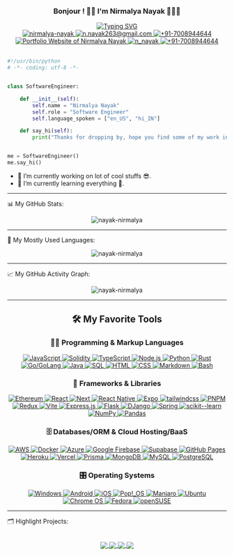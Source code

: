 <!--
const thanks = (to) => {
    https://github.com/Ileriayo/markdown-badges
    https://github.com/DenverCoder1/readme-typing-svg
    https://github.com/anuraghazra/github-readme-stats
    https://github.com/ashutosh00710/github-readme-activity-graph
    https://github.com/abhisheknaiidu/awesome-github-profile-readme
    https://github.com/DenverCoder1/DenverCoder1/blob/main/README.md
}
-->

<div align='center'>
    <h3 align="center">Bonjour ! 👋🏽 I'm Nirmalya Nayak 🧑🏽‍💻</h3>
    <a href="https://git.io/typing-svg"><img src="https://readme-typing-svg.demolab.com?font=Fira+Code&weight=800&size=22&pause=1000&color=FD428E&background=14132100&center=true&vCenter=true&width=600&lines=Full+Stack+%2F+Mobile+%2F+Blockchain+Developer" alt="Typing SVG" /></a>
</div>

<div align="center">
    <a href='https://www.linkedin.com/in/nirmalya-nayak/' target="_blank" rel="noopener noreferrer">
        <img src="https://img.shields.io/badge/-nirmalya-blue?style=for-the-badge&logo=Linkedin&logoColor=white" alt="nirmalya-nayak" />
    </a>
    <a href='mailto:n.nayak263@gmail.com' target="_blank" rel="noopener noreferrer">
        <img src="https://img.shields.io/badge/-GMail-c14438?style=for-the-badge&logo=Gmail&logoColor=white" alt="n.nayak263@gmail.com" />
    </a>
    <a href='https://wa.me/917008944644' target="_blank" rel="noopener noreferrer">
        <img src="https://img.shields.io/badge/WhatsApp-25D366?style=for-the-badge&logo=whatsapp&logoColor=white" alt="+91-7008944644" />
    </a>
    </a>
    <a href='https://nirmalya.xyz/' target="_blank" rel="noopener noreferrer">
        <img src="https://img.shields.io/badge/Portfolio-%23000000.svg?style=for-the-badge&logo=firefox&logoColor=#FF7139" alt="Portfolio Website of Nirmalya Nayak" />
    </a>
    <a href='https://www.hackerrank.com/n_nayak' target="_blank" rel="noopener noreferrer">
        <img src="https://img.shields.io/badge/-HackerRank-2EC866?style=for-the-badge&logo=HackerRank&logoColor=white" alt="n_nayak" />
    </a>
    <a href='https://t.me/+917008944644' target="_blank" rel="noopener noreferrer">
        <img src="https://img.shields.io/badge/Telegram-2CA5E0?style=for-the-badge&logo=telegram&logoColor=white" alt="+91-7008944644" />
    </a>
    <br/>
    <br/>
</div>

```python
#!/usr/bin/python
# -*- coding: utf-8 -*-


class SoftwareEngineer:

    def __init__(self):
        self.name = "Nirmalya Nayak"
        self.role = "Software Engineer"
        self.language_spoken = ["en_US", "hi_IN"]

    def say_hi(self):
        print("Thanks for dropping by, hope you find some of my work interesting.")


me = SoftwareEngineer()
me.say_hi()
```

- 🔭 I’m currently working on lot of cool stuffs 😎.
- 🌱 I’m currently learning everything 🤣.

<hr>

📊 My GitHub Stats:

<p align="center"> <img src="https://github-readme-stats-three-psi-99.vercel.app/api?username=nayak-nirmalya&show_icons=true&theme=radical&hide=prs,issues&count_private=true" alt="nayak-nirmalya" />

<hr>

💾 My Mostly Used Languages:

<p align="center"> <img src="https://github-readme-stats-three-psi-99.vercel.app/api/top-langs/?username=nayak-nirmalya&layout=compact&hide=Jupyter%20Notebook,ejs&theme=radical&langs_count=8" alt="nayak-nirmalya" />

<hr>

📈 My GitHub Activity Graph:

<p align="center"> <img src="https://readme-activity-graph.vercel.app/graph?username=nayak-nirmalya&theme=rogue&bg_color=141321&color=8accca&title_color=c03671&line=f1e05a&point=3178c5&radius=10&area=true&area_color=fdac54" alt="nayak-nirmalya" />

<hr>

<div align='center'>
<h2>🛠️ My Favorite Tools</h2>

<h3>👨‍💻 Programming & Markup Languages</h3>

<p>
    <a href="#">
        <img alt="JavaScript" src="https://img.shields.io/badge/JavaScript-F7DF1E.svg?style=for-the-badge&logo=javascript&logoColor=black">
    </a>
    <a href="#">
        <img alt="Solidity" src="https://img.shields.io/badge/Solidity-%23363636.svg?style=for-the-badge&logo=solidity&logoColor=white">
    </a>
    <a href="#">
        <img alt="TypeScript" src="https://img.shields.io/badge/TypeScript-007ACC.svg?style=for-the-badge&logo=typescript&logoColor=white">
    </a>
    <a href="#">
        <img alt="Node.js" src="https://img.shields.io/badge/Node.js-43853D.svg?style=for-the-badge&logo=node.js&logoColor=white">
    </a>
    <a href="#">
        <img alt="Python" src="https://img.shields.io/badge/Python-14354C.svg?style=for-the-badge&logo=python&logoColor=white">
    </a>
    <a href="#">
        <img alt="Rust" src="https://img.shields.io/badge/rust-%23000000.svg?style=for-the-badge&logo=rust&logoColor=white">
    </a>
    <a href="#">
        <img alt="Go/GoLang" src="https://img.shields.io/badge/go-%2300ADD8.svg?style=for-the-badge&logo=go&logoColor=white">
    </a>
    <a href="#">
        <img alt="Java" src="https://custom-icon-badges.demolab.com/badge/Java-007396.svg?style=for-the-badge&logo=java&logoColor=white">
    </a>
    <a href="#">
        <img alt="SQL" src="https://custom-icon-badges.demolab.com/badge/SQL-025E8C.svg?style=for-the-badge&logo=database&logoColor=white">
    </a>
    <a href="#">
        <img alt="HTML" src="https://img.shields.io/badge/HTML-E34F26.svg?style=for-the-badge&logo=html5&logoColor=white">
    </a>
    <a href="#">
        <img alt="CSS" src="https://img.shields.io/badge/CSS-1572B6.svg?style=for-the-badge&logo=css3&logoColor=white">
    </a>
    <a href="#">
        <img alt="Markdown" src="https://img.shields.io/badge/Markdown-000000.svg?style=for-the-badge&logo=markdown&logoColor=white">
    </a>
    <a href="#">
        <img alt="Bash" src="https://img.shields.io/badge/Bash-121011.svg?style=for-the-badge&logo=gnu-bash&logoColor=white">
    </a>
</p>

<h3>🧰 Frameworks & Libraries</h3>

<p>
    <a href="#">
        <img alt="Ethereum" src="https://img.shields.io/badge/Ethereum-3C3C3D?style=for-the-badge&logo=Ethereum&logoColor=white">
    </a>  
    <a href="#">
        <img alt="React" src="https://img.shields.io/badge/React-20232a.svg?style=for-the-badge&logo=react&logoColor=%2361DAFB">
    </a>  
    <a href="#">
        <img alt="Next" src="https://img.shields.io/badge/Next-black?style=for-the-badge&logo=next.js&logoColor=white">
    </a>
    <a href="#">
        <img alt="React Native" src="https://img.shields.io/badge/react_native-%2320232a.svg?style=for-the-badge&logo=react&logoColor=%2361DAFB">
    </a>
    <a href="#">
        <img alt="Expo" src="https://img.shields.io/badge/expo-1C1E24?style=for-the-badge&logo=expo&logoColor=#D04A37">
    </a>
    <a href="#">
        <img alt="tailwindcss" src="https://img.shields.io/badge/tailwindcss-%2338B2AC.svg?style=for-the-badge&logo=tailwind-css&logoColor=white">
    </a>
    <a href="#">
        <img alt="PNPM" src="https://img.shields.io/badge/pnpm-%234a4a4a.svg?style=for-the-badge&logo=pnpm&logoColor=f69220">
    </a>
    <a href="#">
        <img alt="Redux" src="https://img.shields.io/badge/redux-%23593d88.svg?style=for-the-badge&logo=redux&logoColor=white">
    </a>
    <a href="#">
        <img alt="Vite" src="https://img.shields.io/badge/vite-%23646CFF.svg?style=for-the-badge&logo=vite&logoColor=white">
    </a>
    <a href="#">
        <img alt="Express.js" src="https://img.shields.io/badge/Express.js-404d59.svg?style=for-the-badge&logo=express&logoColor=white">
    </a>
    <a href="#">
        <img alt="Flask" src="https://img.shields.io/badge/Flask-000000.svg?style=for-the-badge&logo=flask&logoColor=white">
    </a>
    <a href="#">
        <img alt="DJango" src="https://img.shields.io/badge/django-%23092E20.svg?style=for-the-badge&logo=django&logoColor=white">
    </a>
    <a href="#">
        <img alt="Spring" src="https://img.shields.io/badge/spring-%236DB33F.svg?style=for-the-badge&logo=spring&logoColor=white">
    </a>
    <a href="#">
        <img alt="scikit--learn" src="https://img.shields.io/badge/scikit--learn-%23F7931E.svg?style=for-the-badge&logo=scikit-learn&logoColor=white">
    </a>
    <a href="#">
        <img alt="NumPy" src="https://img.shields.io/badge/Numpy-013243.svg?style=for-the-badge&logo=numpy&logoColor=white">
    </a>
    <a href="#">
        <img alt="Pandas" src="https://img.shields.io/badge/Pandas-150458.svg?style=for-the-badge&logo=pandas&logoColor=white">
    </a>
</p>

<h3>🗄️ Databases/ORM & Cloud Hosting/BaaS </h3>

<p>
    <a href="#">
        <img alt="AWS" src="https://img.shields.io/badge/AWS-%23FF9900.svg?style=for-the-badge&logo=amazon-aws&logoColor=white">
    </a>
    <a href="#">
        <img alt="Docker" src="https://img.shields.io/badge/docker-%230db7ed.svg?style=for-the-badge&logo=docker&logoColor=white">
    </a>
    <a href="#">
        <img alt="Azure" src="https://img.shields.io/badge/azure-%230072C6.svg?style=for-the-badge&logo=microsoftazure&logoColor=white">
    </a>
    <a href="#">
        <img alt="Google Firebase" src="https://img.shields.io/badge/firebase-%23039BE5.svg?style=for-the-badge&logo=firebase">
    </a>
    <a href="#">
        <img alt="Supabase" src="https://img.shields.io/badge/Supabase-3ECF8E?style=for-the-badge&logo=supabase&logoColor=white">
    </a>
    <a href="#">
        <img alt="GitHub Pages" src="https://img.shields.io/badge/GitHub%20Pages-327FC7.svg?style=for-the-badge&logo=github&logoColor=white">
    </a>
    <a href="#">
        <img alt="Heroku" src="https://img.shields.io/badge/Heroku-430098.svg?style=for-the-badge&logo=heroku&logoColor=white">
    </a>
        <a href="#">
        <img alt="Vercel" src="https://img.shields.io/badge/Vercel-000000.svg?style=for-the-badge&logo=vercel&logoColor=white">
    </a>
    <a href="#">
        <img alt="Prisma" src="https://img.shields.io/badge/Prisma-3982CE?style=for-the-badge&logo=Prisma&logoColor=white">
    </a>
    <a href="#">
        <img alt="MongoDB" src ="https://img.shields.io/badge/MongoDB-4ea94b.svg?style=for-the-badge&logo=mongodb&logoColor=white">
    </a>
    <a href="#">
        <img alt="MySQL" src="https://img.shields.io/badge/MySQL-00f.svg?style=for-the-badge&logo=mysql&logoColor=white">
    </a>
    <a href="#">
        <img alt="PostgreSQL" src ="https://img.shields.io/badge/PostgreSQL-316192.svg?style=for-the-badge&logo=postgresql&logoColor=white">
    </a>
</p>

<h3>🎛️ Operating Systems</h3>

<p>
    <a href="#">
        <img alt="Windows" src="https://img.shields.io/badge/Windows-0078D6?style=for-the-badge&logo=windows&logoColor=white">
    </a>
    <a href="#">
        <img alt="Android" src="https://img.shields.io/badge/Android-3DDC84?style=for-the-badge&logo=android&logoColor=white">
    </a>
    <a href="#">
        <img alt="iOS" src="https://img.shields.io/badge/iOS-000000?style=for-the-badge&logo=ios&logoColor=white">
    </a>
    <a href="#">
        <img alt="Pop!_OS" src="https://img.shields.io/badge/Pop!_OS-48B9C7?style=for-the-badge&logo=Pop!_OS&logoColor=white">
    </a>
    <a href="#">
        <img alt="Manjaro" src="https://img.shields.io/badge/Manjaro-35BF5C?style=for-the-badge&logo=Manjaro&logoColor=white">
    </a>
    <a href="#">
        <img alt="Ubuntu" src ="https://img.shields.io/badge/Ubuntu-E95420?style=for-the-badge&logo=ubuntu&logoColor=white">
    </a>
    <a href="#">
        <img alt="Chrome OS" src="https://img.shields.io/badge/chrome%20os-3d89fc?style=for-the-badge&logo=google%20chrome&logoColor=white">
    </a>
    <a href="#">
        <img alt="Fedora" src ="https://img.shields.io/badge/Fedora-294172?style=for-the-badge&logo=fedora&logoColor=white">
    </a>
    <a href="#">
        <img alt="openSUSE" src="https://img.shields.io/badge/openSUSE-%2364B345?style=for-the-badge&logo=openSUSE&logoColor=white">
    </a>
</p>
</div>

<hr>

🗂️ Highlight Projects:

<br/>

<div align='center'>
    <a href="https://github.com/nayak-nirmalya/ai-saas">
        <img align="center" src="https://github-readme-stats-three-psi-99.vercel.app/api/pin/?username=nayak-nirmalya&repo=ai-saas&show_owner=true&theme=radical" />
    </a>
    <a href="https://github.com/nayak-nirmalya/tinder-clone">
        <img align="center" src="https://github-readme-stats-three-psi-99.vercel.app/api/pin/?username=nayak-nirmalya&repo=tinder-clone&show_owner=true&theme=radical" />
    </a>
    <a href="https://github.com/nayak-nirmalya/discord-clone">
        <img align="center" src="https://github-readme-stats-three-psi-99.vercel.app/api/pin/?username=nayak-nirmalya&repo=discord-clone&show_owner=true&theme=radical" />
    </a>
    <a href="https://github.com/nayak-nirmalya/millow">
        <img align="center" src="https://github-readme-stats-three-psi-99.vercel.app/api/pin/?username=nayak-nirmalya&repo=millow&show_owner=true&theme=radical" />
    </a>
</div>
